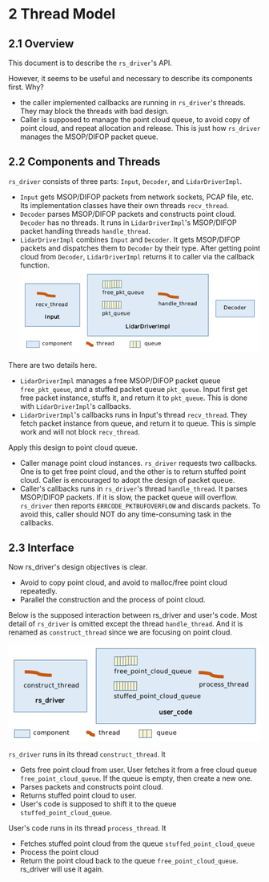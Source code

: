 # 2 Thread Model



## 2.1 Overview

This document is to describe the `rs_driver`'s API. 

However, it seems to be useful and necessary to describe its components first. Why?
+ the caller implemented callbacks are running in `rs_driver`'s threads. They may block the threads with bad design.
+ Caller is supposed to manage the point cloud queue, to avoid copy of point cloud, and repeat allocation and release. This is just how `rs_driver` manages the MSOP/DIFOP packet queue.



## 2.2 Components and Threads

`rs_driver` consists of three parts: `Input`, `Decoder`, and `LidarDriverImpl`.

+ `Input` gets MSOP/DIFOP packets from network sockets, PCAP file, etc. Its implementation classes have their own threads `recv_thread`.
+ `Decoder` parses MSOP/DIFOP packets and constructs point cloud. `Decoder` has no threads. It runs in `LidarDriverImpl`'s MSOP/DIFOP packet handling threads `handle_thread`.
+ `LidarDriverImpl` combines `Input` and `Decoder`. It gets MSOP/DIFOP packets and dispatches them to `Decoder` by their type. After getting point cloud from `Decoder`, `LidarDriverImpl` returns it to caller via the callback function.
![](./img/02_01_components_and_threads.png)



There are two details here.

+ `LidarDriverImpl` manages a free MSOP/DIFOP packet queue `free_pkt_queue`, and a stuffed packet queue `pkt_queue`. Input first get free packet instance, stuffs it, and return it to `pkt_queue`. This is done with `LidarDriverImpl`'s callbacks. 
+ `LidarDriverImpl`'s callbacks runs in Input's thread `recv_thread`. They fetch packet instance from queue, and return it to queue. This is simple work and will not block `recv_thread`.



Apply this design to point cloud queue.

+ Caller manage point cloud instances. `rs_driver` requests two callbacks. One is to get free point cloud, and the other is to return stuffed point cloud. Caller is encouraged to adopt the design of packet queue.
+ Caller's callbacks runs in `rs_driver`'s thread `handle_thread`. It parses MSOP/DIFOP packets. If it is slow, the packet queue will overflow. `rs_driver` then reports `ERRCODE_PKTBUFOVERFLOW` and discards packets. To avoid this, caller should NOT do any time-consuming task in the callbacks.



## 2.3 Interface

Now rs_driver's design objectives is clear.

+ Avoid to copy point cloud, and avoid to malloc/free point cloud repeatedly.
+ Parallel the construction and the process of point cloud.



Below is the supposed interaction between rs_driver and user's code. Most detail of `rs_driver` is omitted except the thread `handle_thread`. And it is renamed as `construct_thread` since we are focusing on point cloud. 

![](./img/02_02_interface_with_threads.png)

`rs_driver` runs in its thread `construct_thread`. It

+ Gets free point cloud from user. User fetches it from a free cloud queue `free_point_cloud_queue`. If the queue is empty, then create a new one.
+ Parses packets and constructs point cloud.
+ Returns stuffed point cloud to user.
+ User's code is supposed to shift it to the queue `stuffed_point_cloud_queue`.

User's code runs in its thread `process_thread`. It
+ Fetches stuffed point cloud from the queue `stuffed_point_cloud_queue`
+ Process the point cloud
+ Return the point cloud back to the queue `free_point_cloud_queue`. rs_driver will use it again.

